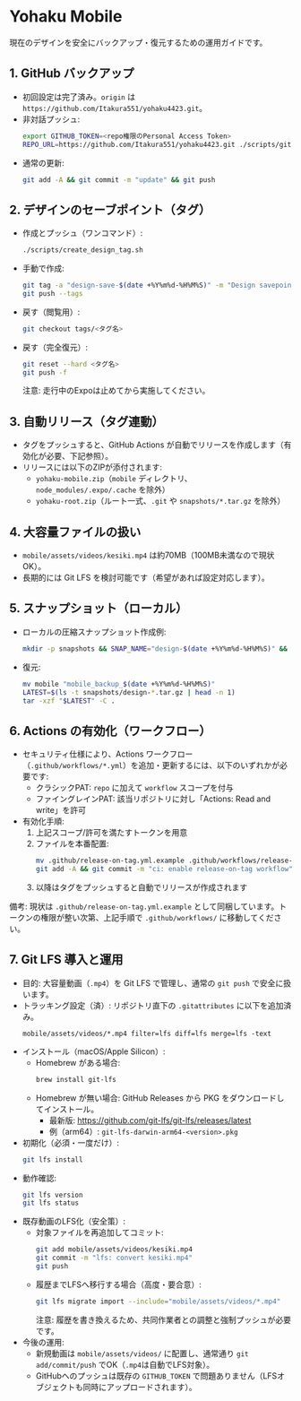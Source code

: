 # Yohaku Mobile

現在のデザインを安全にバックアップ・復元するための運用ガイドです。

## 1. GitHub バックアップ
- 初回設定は完了済み。`origin` は `https://github.com/Itakura551/yohaku4423.git`。
- 非対話プッシュ:
  ```sh
  export GITHUB_TOKEN=<repo権限のPersonal Access Token>
  REPO_URL=https://github.com/Itakura551/yohaku4423.git ./scripts/github_backup.sh
  ```
- 通常の更新:
  ```sh
  git add -A && git commit -m "update" && git push
  ```

## 2. デザインのセーブポイント（タグ）
- 作成とプッシュ（ワンコマンド）:
  ```sh
  ./scripts/create_design_tag.sh
  ```
- 手動で作成:
  ```sh
  git tag -a "design-save-$(date +%Y%m%d-%H%M%S)" -m "Design savepoint"
  git push --tags
  ```
- 戻す（閲覧用）:
  ```sh
  git checkout tags/<タグ名>
  ```
- 戻す（完全復元）:
  ```sh
  git reset --hard <タグ名>
  git push -f
  ```
  注意: 走行中のExpoは止めてから実施してください。

## 3. 自動リリース（タグ連動）
- タグをプッシュすると、GitHub Actions が自動でリリースを作成します（有効化が必要、下記参照）。
- リリースには以下のZIPが添付されます:
  - `yohaku-mobile.zip`（`mobile` ディレクトリ、`node_modules/.expo/.cache` を除外）
  - `yohaku-root.zip`（ルート一式、`.git` や `snapshots/*.tar.gz` を除外）

## 4. 大容量ファイルの扱い
- `mobile/assets/videos/kesiki.mp4` は約70MB（100MB未満なので現状OK）。
- 長期的には Git LFS を検討可能です（希望があれば設定対応します）。

## 5. スナップショット（ローカル）
- ローカルの圧縮スナップショット作成例:
  ```sh
  mkdir -p snapshots && SNAP_NAME="design-$(date +%Y%m%d-%H%M%S)" && tar -czf "snapshots/$SNAP_NAME.tar.gz" mobile
  ```
- 復元:
  ```sh
  mv mobile "mobile_backup_$(date +%Y%m%d-%H%M%S)"
  LATEST=$(ls -t snapshots/design-*.tar.gz | head -n 1)
  tar -xzf "$LATEST" -C .
  ```

## 6. Actions の有効化（ワークフロー）
- セキュリティ仕様により、Actions ワークフロー（`.github/workflows/*.yml`）を追加・更新するには、以下のいずれかが必要です:
  - クラシックPAT: `repo` に加えて `workflow` スコープを付与
  - ファイングレインPAT: 該当リポジトリに対し「Actions: Read and write」を許可
- 有効化手順:
  1) 上記スコープ/許可を満たすトークンを用意
  2) ファイルを本番配置:
     ```sh
     mv .github/release-on-tag.yml.example .github/workflows/release-on-tag.yml
     git add -A && git commit -m "ci: enable release-on-tag workflow" && git push
     ```
  3) 以降はタグをプッシュすると自動でリリースが作成されます

備考: 現状は `.github/release-on-tag.yml.example` として同梱しています。トークンの権限が整い次第、上記手順で `.github/workflows/` に移動してください。

## 7. Git LFS 導入と運用
- 目的: 大容量動画（`.mp4`）を Git LFS で管理し、通常の `git push` で安全に扱います。
- トラッキング設定（済）: リポジトリ直下の `.gitattributes` に以下を追加済み。
  ```gitattributes
  mobile/assets/videos/*.mp4 filter=lfs diff=lfs merge=lfs -text
  ```
- インストール（macOS/Apple Silicon）:
  - Homebrew がある場合:
    ```sh
    brew install git-lfs
    ```
  - Homebrew が無い場合: GitHub Releases から PKG をダウンロードしてインストール。
    - 最新版: https://github.com/git-lfs/git-lfs/releases/latest
    - 例（arm64）: `git-lfs-darwin-arm64-<version>.pkg`
- 初期化（必須・一度だけ）:
  ```sh
  git lfs install
  ```
- 動作確認:
  ```sh
  git lfs version
  git lfs status
  ```
- 既存動画のLFS化（安全策）:
  - 対象ファイルを再追加してコミット:
    ```sh
    git add mobile/assets/videos/kesiki.mp4
    git commit -m "lfs: convert kesiki.mp4"
    git push
    ```
  - 履歴までLFSへ移行する場合（高度・要合意）:
    ```sh
    git lfs migrate import --include="mobile/assets/videos/*.mp4"
    ```
    注意: 履歴を書き換えるため、共同作業者との調整と強制プッシュが必要です。
- 今後の運用:
  - 新規動画は `mobile/assets/videos/` に配置し、通常通り `git add/commit/push` でOK（`.mp4`は自動でLFS対象）。
  - GitHubへのプッシュは既存の `GITHUB_TOKEN` で問題ありません（LFSオブジェクトも同時にアップロードされます）。